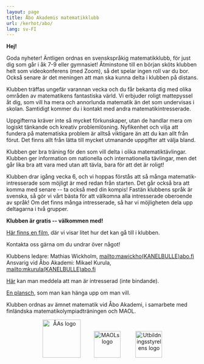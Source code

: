 ```yaml
---
layout: page
title: Åbo Akademis matematikklubb
url: /kerhot/abo/
lang: sv-FI
---
```


**Hej!**

Goda nyheter! Äntligen ordnas en svenskspråkig matematik­klubb, för just dig som går i åk 7-9 eller gymnasiet! Åtminstone till en början sköts klubben helt som video­konferens (med Zoom), så det spelar ingen roll var du bor. Också senare är det meningen att man ska kunna delta i klubben på distans. 

Klubben träffas ungefär varannan vecka och du får bekanta dig med olika områden av matematikens fantastiska värld. Vi erbjuder roligt mattepyssel åt dig, som vill ha mera och annorlunda matematik än det som undervisas i skolan. Samtidigt kommer du i kontakt med andra matematikintresserade. 

Uppgifterna kräver inte så mycket förkunskaper, utan de handlar mera om logiskt tänkande och kreativ problem­lösning. Nyfikenhet och vilja att fundera på matematiska problem är alltså viktigare än att du kan allt från förut. Det finns allt från lätta till mycket utmanande uppgifter att välja bland. 

Klubben ger bra träning för den som vill delta i olika matematiktävlingar. Klubben ger information om nationella och internationella tävlingar, men det går lika bra att vara med utan att tävla, bara för att det är roligt!

Klubben drar igång vecka 6, och vi hoppas förstås att så många matematik­intresserade som möjligt är med redan från starten. Det går också bra att komma med senare -- ta också med din kompis! Fastän klubbens språk är svenska, så gör vi vårt bästa för att välkomna alla intresserade oberoende av språk! Om det finns många intresserade, så har vi möjligheten dela upp deltagarna i två grupper. 

**Klubben är gratis -- välkommen med!**

[Här finns en film](https://aboakademi.zoom.us/rec/share/Tl52M6UWRaGYsKcBzoyUJVh7wYbE2wjjSh0nLm_KS5wJhhRjxgjTus8N6rCI8ZjE.u0LJwbJnYk4PHQXI?startTime=1612187986000), där vi visar litet hur det kan gå till i klubben.

Kontakta oss gärna om du undrar över något!

Klubbens ledare: Mathias Wickholm, <mailto:mawickho(KANELBULLE)abo.fi><br>
Ansvarig vid Åbo Akademi: Mikael Kurula, <mailto:mkurula(KANELBULLE)abo.fi>

[Här](https://matematikklubb.blankett.fi/) kan man meddela att man är intresserad (inte bindande).

[En plansch](http://users.abo.fi/mkurula/Matteklubb.pdf), som man kan hänga upp om man vill.

Klubben ordnas av ämnet matematik vid Åbo Akademi, i samarbete med finländska matematikolympiadträningen och MAOL.

<p align="center">
<img src="https://matematiikkakilpailut.fi/kerhot/abo/%C3%85A%20logo.svg" alt="ÅAs logo" height="100"/>&nbsp;&nbsp;&nbsp;&nbsp;&nbsp;&nbsp;&nbsp;&nbsp;
<img src="https://matematiikkakilpailut.fi/kerhot/abo/MAOL%20logo.svg" alt="MAOLs logo" height="70"/> &nbsp;&nbsp;&nbsp;&nbsp;&nbsp;&nbsp;&nbsp;&nbsp;
<img src="https://matematiikkakilpailut.fi/kerhot/abo/UBS%20logo.svg" alt="Utbildningsstyrelens logo" height="70"/>
</p>
